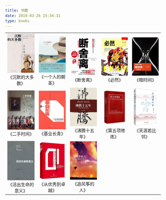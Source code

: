 ```yaml
---
title: 书籍
date: 2019-03-26 15:34:31
type: books
---
```

<table>
    <tr>
        <td ><center><img src="../book_images/沉默的大多数-王小波.jpg">《沉默的大多数》</center></td>
        <td ><center><img src="../book_images/一个人的朝圣-蕾秋·乔伊斯.jpg">《一个人的朝圣》</center></td>
        <td><center><img src="../book_images/断舍离-山下英子.jpg">《断舍离》</center></td>
        <td><center><img src="../book_images/必然-凯文·凯利.jpg">《必然》</center></td>
        <td><center><img src="../book_images/暗时间-刘未鹏.jpg">《暗时间》</center></td>
    </tr>   
    <tr>
        <td ><center><img src="../book_images/二手时间-S.A.阿列克谢耶维奇.jpg">《二手时间》</center></td>
        <td ><center><img src="../book_images/基业长青-吉姆·柯林斯，杰里·波勒斯.jpg">《基业长青》</center></td>
        <td><center><img src="../book_images/沸腾十五年-林军.jpg">《沸腾十五年》</center></td>
        <td><center><img src="../book_images/第五项修炼-彼得·圣吉.jpg">《第五项修炼》</center></td>
        <td><center><img src="../book_images/天涯若比邻-魏延征.jpg">《天涯若比邻》</center></td>
    </tr>
    <tr>
        <td ><center><img src="../book_images/活出生命的意义-维克多·弗兰克.jpg">《活出生命的意义》</center></td>
        <td ><center><img src="../book_images/从优秀到卓越-吉姆·柯林斯.jpg">《从优秀到卓越》</center></td>
        <td><center><img src="../book_images/追风筝的人-卡勒德·胡赛尼 .jpg">《追风筝的人》</center></td>
    </tr>
</table>
